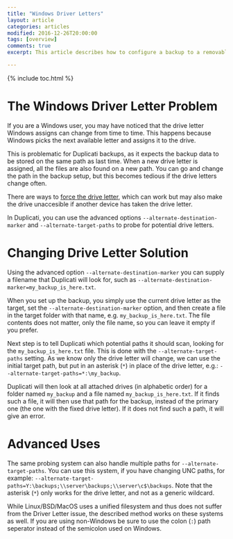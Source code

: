 ```yaml
---
title: "Windows Driver Letters"
layout: article
categories: articles
modified: 2016-12-26T20:00:00
tags: [overview]
comments: true
excerpt: This article describes how to configure a backup to a removable media, and coping with problems arising because Windows can choose different drive letters.

---
```


{% include toc.html %}

The Windows Driver Letter Problem
==========================

If you are a Windows user, you may have noticed that the drive letter Windows assigns can change from time to time. This happens because Windows picks the next available letter and assigns it to the drive.

This is problematic for Duplicati backups, as it expects the backup data to be stored on the same path as last time. When a new drive letter is assigned, all the files are also found on a new path. You can go and change the path in the backup setup, but this becomes tedious if the drive letters change often.

There are ways to [force the drive letter](http://www.howtogeek.com/96298/assign-a-static-drive-letter-to-a-usb-drive-in-windows-7/), which can work but may also make the drive unaccesible if another device has taken the drive letter.

In Duplicati, you can use the advanced options `--alternate-destination-marker` and `--alternate-target-paths` to probe for potential drive letters.

Changing Drive Letter Solution
======================

Using the advanced option `--alternate-destination-marker` you can supply a filename that Duplicati will look for, such as `--alternate-destination-marker=my_backup_is_here.txt`.

When you set up the backup, you simply use the current drive letter as the target, set the `--alternate-destination-marker` option, and then create a file in the target folder with that name, e.g. `my_backup_is_here.txt`. The file contents does not matter, only the file name, so you can leave it empty if you prefer.

Next step is to tell Duplicati which potential paths it should scan, looking for the `my_backup_is_here.txt` file. This is done with the `--alternate-target-paths` setting. As we know only the drive letter will change, we can use the initial target path, but put in an asterisk (`*`) in place of the drive letter, e.g.: `--alternate-target-paths=*:\my_backup`.

Duplicati will then look at all attached drives (in alphabetic order) for a folder named `my_backup` and a file named `my_backup_is_here.txt`. If it finds such a file, it will then use that path for the backup, instead of the primary one (the one with the fixed drive letter). If it does not find such a path, it will give an error.


Advanced Uses
===========

The same probing system can also handle multiple paths for `--alternate-target-paths`. You can use this system, if you have changing UNC paths, for example: `--alternate-target-paths=Y:\backups;\\server\backups;\\server\c$\backups`. Note that the asterisk (`*`) only works for the drive letter, and not as a generic wildcard.

While Linux/BSD/MacOS uses a unified filesystem and thus does not suffer from the Driver Letter issue, the described method works on these systems as well. If you are using non-Windows be sure to use the colon (`:`) path seperator instead of the semicolon used on Windows.



